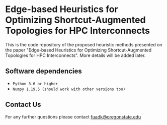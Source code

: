 Edge-based Heuristics for Optimizing Shortcut-Augmented Topologies for HPC Interconnects
========

This is the code repository of the proposed heuristic methods presented on the paper "Edge-based Heuristics for Optimizing Shortcut-Augmented Topologies for HPC Interconnects". 
More details will be added later.

## Software dependencies

* `Python 3.6 or higher`
* `Numpy 1.19.5 (should work with other versions too)` 

## Contact Us
For any further questions please contact fuadk@oregonstate.edu

